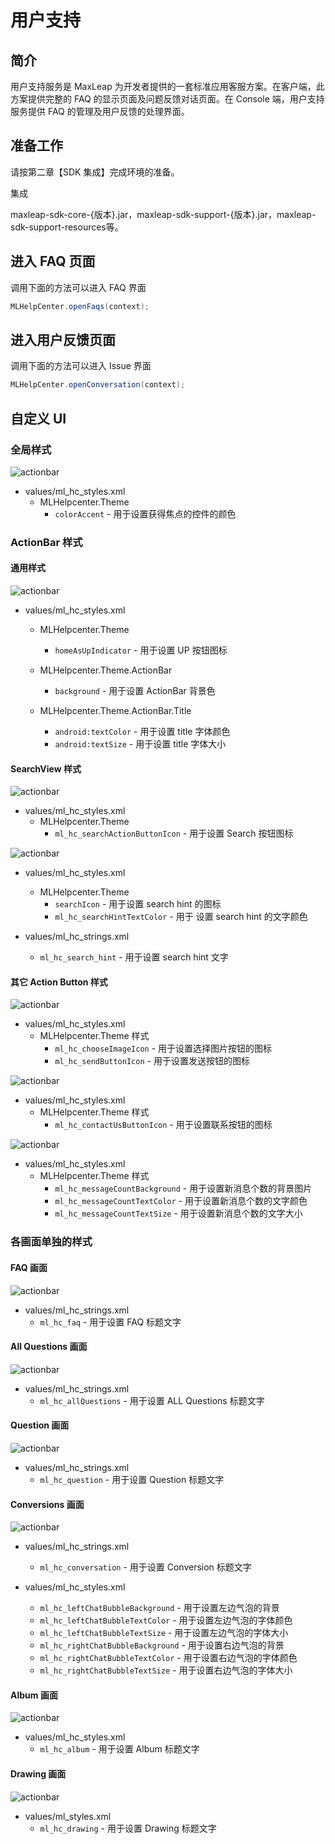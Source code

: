 
# 用户支持

## 简介

用户支持服务是 MaxLeap 为开发者提供的一套标准应用客服方案。在客户端，此方案提供完整的 FAQ 的显示页面及问题反馈对话页面。在 Console 端，用户支持服务提供 FAQ 的管理及用户反馈的处理界面。

## 准备工作

请按第二章【SDK 集成】完成环境的准备。

集成

maxleap-sdk-core-{版本}.jar，maxleap-sdk-support-{版本}.jar，maxleap-sdk-support-resources等。

## 进入 FAQ 页面

调用下面的方法可以进入 FAQ 界面

```java
MLHelpCenter.openFaqs(context);
```

## 进入用户反馈页面

调用下面的方法可以进入 Issue 界面

```java
MLHelpCenter.openConversation(context);
```

## 自定义 UI

### 全局样式

![actionbar](../../../images/hc_colorAccent.png)

- values/ml_hc_styles.xml
	- MLHelpcenter.Theme
		- `colorAccent` - 用于设置获得焦点的控件的颜色

### ActionBar 样式

#### 通用样式

![actionbar](../../../images/hc_actionbar.png)

- values/ml_hc_styles.xml
	- MLHelpcenter.Theme
		- `homeAsUpIndicator` - 用于设置 UP 按钮图标

    - MLHelpcenter.Theme.ActionBar
		- `background` - 用于设置 ActionBar 背景色

    - MLHelpcenter.Theme.ActionBar.Title
		- `android:textColor` - 用于设置 title 字体颜色
		- `android:textSize` - 用于设置 title 字体大小

#### SearchView 样式

![actionbar](../../../images/hc_search1.png)

- values/ml_hc_styles.xml
	- MLHelpcenter.Theme
		- `ml_hc_searchActionButtonIcon` - 用于设置 Search 按钮图标

![actionbar](../../../images/hc_search2.png)

- values/ml_hc_styles.xml
	- MLHelpcenter.Theme
		- `searchIcon` - 用于设置 search hint 的图标
		- `ml_hc_searchHintTextColor` - 用于 设置 search hint 的文字颜色

- values/ml_hc_strings.xml
	- `ml_hc_search_hint` - 用于设置 search hint 文字


#### 其它 Action Button 样式

![actionbar](../../../images/hc_actionbutton1.png)

- values/ml_hc_styles.xml
	- MLHelpcenter.Theme 样式
		- `ml_hc_chooseImageIcon` - 用于设置选择图片按钮的图标
		- `ml_hc_sendButtonIcon` - 用于设置发送按钮的图标

![actionbar](../../../images/hc_actionbutton2.png)

- values/ml_hc_styles.xml
	- MLHelpcenter.Theme 样式
		- `ml_hc_contactUsButtonIcon` - 用于设置联系按钮的图标

![actionbar](../../../images/hc_contactus2.png)

- values/ml_hc_styles.xml
	- MLHelpcenter.Theme 样式
		- `ml_hc_messageCountBackground` - 用于设置新消息个数的背景图片
		- `ml_hc_messageCountTextColor` - 用于设置新消息个数的文字颜色
		- `ml_hc_messageCountTextSize` - 用于设置新消息个数的文字大小

### 各画面单独的样式

#### FAQ 画面

![actionbar](../../../images/hc_faq.png)

- values/ml_hc_strings.xml
	- `ml_hc_faq` - 用于设置 FAQ 标题文字

#### All Questions 画面

![actionbar](../../../images/hc_allquestions.png)

- values/ml_hc_strings.xml
	- `ml_hc_allQuestions` - 用于设置 ALL Questions 标题文字

#### Question 画面

![actionbar](../../../images/hc_question.png)

- values/ml_hc_strings.xml
	- `ml_hc_question` - 用于设置 Question 标题文字

#### Conversions 画面

![actionbar](../../../images/hc_conversion.png)

- values/ml_hc_strings.xml
	- `ml_hc_conversation` - 用于设置 Conversion 标题文字

- values/ml_hc_styles.xml
	- `ml_hc_leftChatBubbleBackground` - 用于设置左边气泡的背景
	- `ml_hc_leftChatBubbleTextColor` - 用于设置左边气泡的字体颜色
    - `ml_hc_leftChatBubbleTextSize` - 用于设置左边气泡的字体大小
	- `ml_hc_rightChatBubbleBackground` - 用于设置右边气泡的背景
	- `ml_hc_rightChatBubbleTextColor` - 用于设置右边气泡的字体颜色
	- `ml_hc_rightChatBubbleTextSize` - 用于设置右边气泡的字体大小

#### Album 画面

![actionbar](../../../images/hc_album.png)

- values/ml_hc_styles.xml
	- `ml_hc_album` - 用于设置 Album 标题文字

#### Drawing 画面

![actionbar](../../../images/hc_drawing.png)

- values/ml_styles.xml
	- `ml_hc_drawing` - 用于设置 Drawing 标题文字





